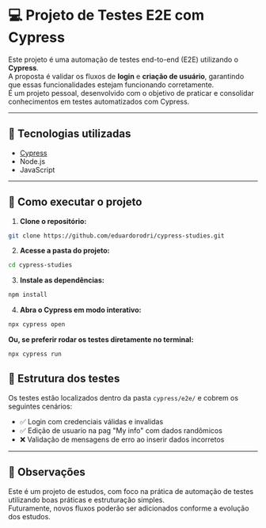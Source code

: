 # 💻 Projeto de Testes E2E com Cypress

Este projeto é uma automação de testes end-to-end (E2E) utilizando o **Cypress**.  
A proposta é validar os fluxos de **login** e **criação de usuário**, garantindo que essas funcionalidades estejam funcionando corretamente.  
É um projeto pessoal, desenvolvido com o objetivo de praticar e consolidar conhecimentos em testes automatizados com Cypress.

---

## 📁 Tecnologias utilizadas

- [Cypress](https://www.cypress.io/)  
- Node.js  
- JavaScript

---

## 🚀 Como executar o projeto

1. **Clone o repositório:**

```bash
git clone https://github.com/eduardorodri/cypress-studies.git
```
2. **Acesse a pasta do projeto:**
```bash
cd cypress-studies
```
3. **Instale as dependências:**
```bash
npm install
```
4. **Abra o Cypress em modo interativo:**
```bash
npx cypress open
```
**Ou, se preferir rodar os testes diretamente no terminal:**
```bash
npx cypress run
```
## 📌 Estrutura dos testes

Os testes estão localizados dentro da pasta `cypress/e2e/` e cobrem os seguintes cenários:


- ✅ Login com credenciais válidas e invalidas
- ✅ Edição de usuario na pag "My info" com dados randômicos
- ❌ Validação de mensagens de erro ao inserir dados incorretos  

---

## 📎 Observações

Este é um projeto de estudos, com foco na prática de automação de testes utilizando boas práticas e estruturação simples.  
Futuramente, novos fluxos poderão ser adicionados conforme a evolução dos estudos.



